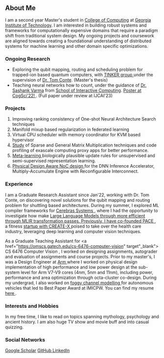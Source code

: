 ## About Me

I am a second year Master's student in <a href="https://www.cc.gatech.edu/" target="_blank">College of Computing</a> at <a href="https://www.gatech.edu/" target="_blank">Georgia Institute of Technology</a>. I am interested in building robust systems and frameworks for computationally expensive domains that require a paradigm shift from traditional system design. My ongoing projects and coursework are aligned towards creating a foundational understanding of distributed systems for machine learning and other domain specific optimizations.

### Ongoing Research

- Exploring the qubit mapping, routing and scheduling problem for trapped-ion based quantum computers, with <a href="http://prod.tinker.cc.gatech.edu/" target="_blank"> TINKER group </a> under the supervision of <a href="https://www.ece.gatech.edu/faculty-staff-directory/tom-conte" target="_blank">Dr. Tom Conte</a>. (Master's thesis)
- Teaching neural networks how to count, under the guidance of <a href="https://psychology.gatech.edu/sashank-varma" target="_blank">Dr. Sashank Varma</a> from <a href="https://ic.gatech.edu/" target="_blank">School of Interactive Computing</a>. <a href="https://escholarship.org/uc/item/91z2p9h1" target="_blank"> Poster at CogSci'22! </a>. (Full paper under review at IJCAI'23)

### Projects

1. Improving ranking consistency of One-shot Neural Architecture Search techniques
2. Manifold mixup based regularization in federated learning 
3. Virtual CPU scheduler with memory coordinator for KVM based hypervisor
4. <a href="docs/papers/TINKER_report.pdf" target="_blank">Study</a>  of Sparse and General Matrix Multiplication techniques and code profiling of exascale computing proxy apps for better performance.
5. <a href="docs/papers/CAB_Biologically_Plausible_Meta_Learning_Final_Report.pdf" target="_blank"> Meta-learning </a> biologically plausible update rules for unsupervised and semi-supervised representation learning.
6. <a href="docs/papers/ECE_6115_Project (3) (1).pdf" target="_blank"> Physical Design Aware NoC design </a> for the DNN Inference Accelerator, Multiply-Accumulate Engine with Reconfigurable Interconnect.

### Experience

I am a Graduate Research Assistant since Jan'22, working with Dr. Tom Conte, on discovering novel solutions for the qubit mapping and routing problem for shuttling based architectures. During my summer, I explored ML compiler frameworks for <a href="https://www.cerebras.net/" target="_blank"> Cerebras Systems </a>, where I had the opportunity to investigate how make <a href="https://arxiv.org/abs/2007.14062" target="_blank"> Large Language Models through more efficient through MLIR transformation passes. Previously, I have co-founded <a href="https://www.paceworkout.com/" target="_blank"> PACE </a>, a fitness <a href="https://previewday.create-x.gatech.edu/company/pace" target="_blank"> startup with CREATE-X </a>  poised to take over the health care industry, leveraging deep learning and computer vision techniques. 
 
As a Graduate Teaching Assistant for <a href="https://omscs.gatech.edu/cs-6476-computer-vision" target"_blank"> CS 6476 Computer Vision </a>, I worked on designing assignments, autograder and evaluation of assignments and course projects. Prior to my master's, I was a Design Engineer at <a href="https://www.arm.com/" target="_blank"> Arm </a>  where I worked on physical design implementation of high performance and low power design at the sub-system level for Arm V7-V9 cores (4nm, 5nm and 11nm), including power, performance and area optimization through octa-cluster co-design. During my undergrad, I also worked on <a href="docs/papers/Performance_Analysis_of_a_Visible_Light_Vehicle-To-Vehicle_Wireless_Communication_System.pdf" target="_blank"> foggy channel modelling </a> for autonomous vehicles that led to Best Paper Award at IMICPW. You can find my resume <a href="docs/papers/Vima_Gupta_PhD (11).pdf" target="_blank"> here </a>. 

### Interests and Hobbies

In my free time, I like to read on topics spanning mythology, psychology and ancient history. I am also huge TV show and movie buff and into casual quizzing.

### Social Networks

<p float="left">
<a href="https://scholar.google.com/citations?user=Yno2pxMAAAAJ&hl=en" target="_blank"> Google Scholar</a>
<a href="https://github.com/VimaGupta345" target="_blank"> GitHub </a>
<a href="https://www.linkedin.com/in/vima-gupta/" target="_blank"> LinkedIn </a>
</p>

